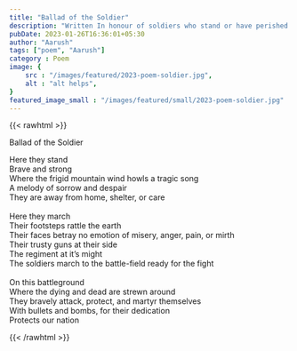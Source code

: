 ```yaml
---
title: "Ballad of the Soldier"
description: "Written In honour of soldiers who stand or have perished in serving the nation  "
pubDate: 2023-01-26T16:36:01+05:30
author: "Aarush"
tags: ["poem", "Aarush"]
category : Poem
image: {
    src : "/images/featured/2023-poem-soldier.jpg",
    alt : "alt helps",
}
featured_image_small : "/images/featured/small/2023-poem-soldier.jpg"
---
```

{{< rawhtml >}}
<p class="has-text-centered is-size-2">Ballad of the Soldier</p>
<p class="has-text-centered">
Here they stand</br>
Brave and strong</br>
Where the frigid mountain wind howls a tragic song</br>
A melody of sorrow and despair</br>
They are away from home, shelter, or care</br>
</br>
Here they march</br>
Their footsteps rattle the earth</br>
Their faces betray no emotion of misery, anger, pain, or mirth</br>
Their trusty guns at their side</br>
The regiment at it’s  might</br>
The soldiers march to the battle-field ready for the fight</br>
</br>
On this battleground</br>
Where the dying and dead are strewn around</br>
They bravely attack, protect, and martyr themselves</br>
With bullets and bombs, for their dedication</br>
Protects our nation</br>

{{< /rawhtml >}}

